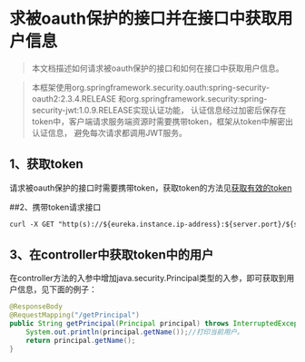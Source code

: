 # 求被oauth保护的接口并在接口中获取用户信息

> 本文档描述如何请求被oauth保护的接口和如何在接口中获取用户信息。

> 本框架使用org.springframework.security.oauth:spring-security-oauth2:2.3.4.RELEASE
和org.springframework.security:spring-security-jwt:1.0.9.RELEASE实现认证功能，
认证信息经过加密后保存在token中，客户端请求服务端资源时需要携带token，框架从token中解密出认证信息，
避免每次请求都调用JWT服务。

## 1、获取token
请求被oauth保护的接口时需要携带token，获取token的方法见[获取有效的token](8getToken.md)

##2、携带token请求接口
```html
curl -X GET "http(s)://${eureka.instance.ip-address}:${server.port}/${server.servlet.context-path}/person" -H "Authorization: Bearer eyJhbGciOiJSUzI1NiIsInR5cCI6IkpXVCJ9...."
```

## 3、在controller中获取token中的用户
在controller方法的入参中增加java.security.Principal类型的入参，即可获取到用户信息，见下面的例子：
```java
@ResponseBody
@RequestMapping("/getPrincipal")
public String getPrincipal(Principal principal) throws InterruptedException {
    System.out.println(principal.getName());//打印当前用户。
    return principal.getName();
}
```



